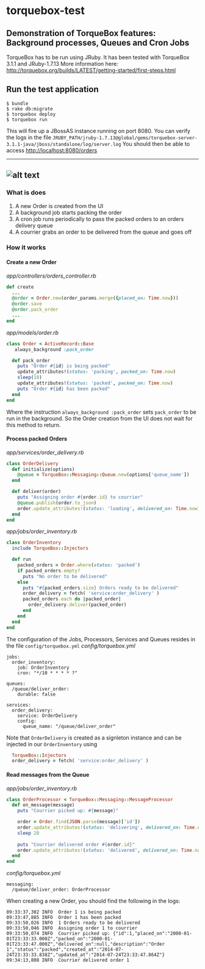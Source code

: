 torquebox-test
==============

## Demonstration of TorqueBox features: Background processes, Queues and Cron Jobs

TorqueBox has to be run using JRuby. It has been tested with TorqueBox 3.1.1 and JRuby-1.7.13
More information here: http://torquebox.org/builds/LATEST/getting-started/first-steps.html

## Run the test application
```shell
$ bundle
$ rake db:migrate
$ torquebox deploy
$ torquebox run
```

This will fire up a JBossAS instance running on port 8080. You can verify the logs in the file
`JRUBY_PATH/jruby-1.7.13@global/gems/torquebox-server-3.1.1-java/jboss/standalone/log/server.log`
You should then be able to access [http://localhost:8080/orders](http://localhost:8080/orders)

----------------------------------------------------------------
![alt text](http://i60.tinypic.com/15p252s.png "TorqueBox Test")
----------------------------------------------------------------

### What is does

1. A new Order is created from the UI
2. A background job starts packing the order
3. A cron job runs periodically to pass the packed orders to an orders delivery queue
4. A courrier grabs an order to be delivered from the queue and goes off

### How it works
#### Create a new Order
*app/controllers/orders_controller.rb*
```ruby
def create
  ...
  @order = Order.new(order_params.merge({placed_on: Time.now}))
  @order.save
  @order.pack_order
  ...
end
```

*app/models/order.rb*
```ruby
class Order < ActiveRecord::Base
   always_background :pack_order

  def pack_order
    puts "Order #{id} is being packed"
    update_attributes!(status: 'packing', packed_on: Time.now)
    sleep(10)
    update_attributes!(status: 'packed', packed_on: Time.now)
    puts "Order #{id} has been packed"
  end
end
```

Where the instruction `always_background :pack_order` sets `pack_order` to be run in the background. So the Order creation from the UI does not wait for this method to return.

#### Process packed Orders
*app/services/order_delivery.rb*
```ruby
class OrderDelivery
  def initialize(options)
    @queue = TorqueBox::Messaging::Queue.new(options['queue_name'])
  end

  def deliver(order)
    puts "Assigning order #{order.id} to courrier"
    @queue.publish(order.to_json)
    order.update_attributes!(status: 'loading', delivered_on: Time.now)
  end
end
```

*app/jobs/order_inventory.rb*
```ruby
class OrderInventory
  include TorqueBox::Injectors

  def run
    packed_orders = Order.where(status: 'packed')
    if packed_orders.empty?
      puts "No order to be delivered"
    else
      puts "#{packed_orders.size} Orders ready to be delivered"
      order_delivery = fetch( 'service:order_delivery' )
      packed_orders.each do |packed_order|
        order_delivery.deliver(packed_order)
      end
    end
  end
end
```

The configuration of the Jobs, Processors, Services and Queues resides in the file `config/torquebox.yml`
*config/torquebox.yml*
```
jobs:
  order_inventory:
    job: OrderInventory
    cron: "*/10 * * * * ?"

queues:
  /queue/deliver_order:
    durable: false

services:
  order_delivery:
    service: OrderDelivery
    config:
      queue_name: "/queue/deliver_order"
```

Note that `OrderDelivery` is created as a signleton instance and can be injected in our `OrderInventory` using
```ruby
  TorqueBox::Injectors
  order_delivery = fetch( 'service:order_delivery' )
```

#### Read messages from the Queue
*app/jobs/order_inventory.rb*
```ruby
class OrderProcessor < TorqueBox::Messaging::MessageProcessor
  def on_message(message)
    puts "Courrier picked up: #{message}"

    order = Order.find(JSON.parse(message)['id'])
    order.update_attributes!(status: 'delivering', delivered_on: Time.now)
    sleep 20
    
    puts "Courrier delivered order #{order.id}"
    order.update_attributes!(status: 'delivered', delivered_on: Time.now)
  end
end
```
*config/torquebox.yml*
```
messaging:
  /queue/deliver_order: OrderProcessor
```

When creating a new Order, you should find the following in the logs:
```
09:33:37,302 INFO  Order 1 is being packed
09:33:47,885 INFO  Order 1 has been packed
09:33:50,026 INFO  1 Orders ready to be delivered
09:33:50,046 INFO  Assigning order 1 to courrier
09:33:50,074 INFO  Courrier picked up: {"id":1,"placed_on":"2000-01-01T23:33:33.000Z","packed_on":"2000-01-01T23:33:47.000Z","delivered_on":null,"description":"Order 1","status":"packed","created_at":"2014-07-24T23:33:33.838Z","updated_at":"2014-07-24T23:33:47.864Z"}
09:34:13,808 INFO  Courrier delivered order 1
```
